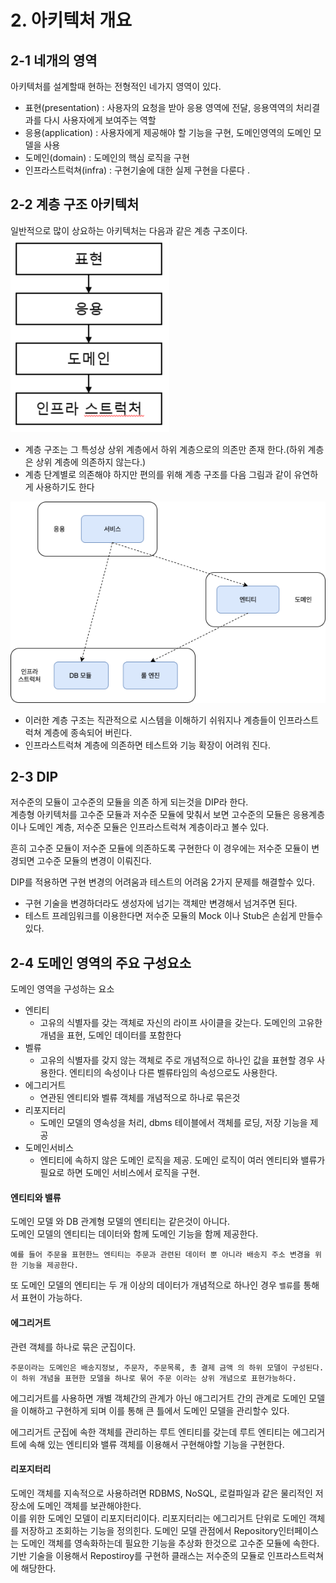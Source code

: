 # 2. 아키텍처 개요

## 2-1 네개의 영역

아키텍처를 설계할때 현하는 전형적인 네가지 영역이 있다.

- 표현(presentation) : 사용자의 요청을 받아 응용 영역에 전달, 응용역역의 처리결과를 다시 사용자에게 보여주는 역할
- 응용(application)  : 사용자에게 제공해야 할 기능을 구현, 도메인영역의 도메인 모델을 사용
- 도메인(domain)     : 도메인의 핵심 로직을 구현
- 인프라스트럭쳐(infra) : 구현기술에 대한 실제 구현을 다룬다 .

## 2-2 계층 구조 아키텍처

일반적으로 많이 상요하는 아키텍처는 다음과 같은 계층 구조이다.  
![](../image/devksh930-계층아키텍처.png)

- 계층 구조는 그 특성상 상위 계층에서 하위 계층으로의 의존만 존재 한다.(하위 계층은 상위 계층에 의존하지 않는다.)
- 계층 단계별로 의존해야 하지만 편의를 위해 계층 구조를 다음 그림과 같이 유연하게 사용하기도 한다  

![](../image/devksh930-계층구조의존관계.png)  
- 이러한 계층 구조는 직관적으로 시스템을 이해하기 쉬워지나 계층들이 인프라스트럭쳐 계층에 종속되어 버린다.
- 인프라스트럭쳐 계층에 의존하면 테스트와 기능 확장이 어려워 진다.

## 2-3 DIP
저수준의 모듈이 고수준의 모듈을 의존 하게 되는것을 DIP라 한다.  
계층형 아키텍처를 고수준 모듈과 저수준 모듈에 맞춰서 보면 고수준의 모듈은 응용계층이나 도메인 계층, 저수준 모듈은 인프라스트럭쳐 계층이라고 볼수 있다.  


흔히 고수준 모듈이 저수준 모듈에 의존하도록 구현한다 이 경우에는 저수준 모듈이 변경되면 고수준 모듈의 변경이 이뤄진다.  

DIP를 적용하면 구현 변경의 어려움과 테스트의 어려움 2가지 문제를 해결할수 있다.
- 구현 기술을 변경하더라도 생성자에 넘기는 객체만 변경해서 넘겨주면 된다.
- 테스트 프레임워크를 이용한다면 저수준 모듈의 Mock 이나 Stub은 손쉽게 만들수 있다.


## 2-4 도메인 영역의 주요 구성요소
도메인 영역을 구성하는 요소
- 엔티티
  - 고유의 식별자를 갖는 객체로 자신의 라이프 사이클을 갖는다. 도메인의 고유한 개념을 표현, 도메인 데이터를 포함한다
- 벨류
  - 고유의 식별자를 갖지 않는 객체로 주로 개념적으로 하나인 값을 표현할 경우 사용한다. 엔티티의 속성이나 다른 벨류타임의 속성으로도 사용한다.
- 에그리거트
  - 연관된 엔티티와 벨류 객체를 개념적으로 하나로 묶은것
- 리포지터리
  - 도메인 모델의 영속성을 처리, dbms 테이블에서 객체를 로딩, 저장 기능을 제공
- 도메인서비스
  - 엔티티에 속하지 않은 도메인 로직을 제공. 도메인 로직이 여러 엔티티와 밸류가 필요로 하면 도메인 서비스에서 로직을 구현.

#### 엔티티와 밸류
도메인 모델 와 DB 관계형 모델의 엔티티는 같은것이 아니다.  
도메인 모델의 엔티티는 데이터와 함께 도메인 기능을 함께 제공한다.
```text
예를 들어 주문을 표현한느 엔티티는 주문과 관련된 데이터 뿐 아니라 배송지 주소 변경을 위한 기능을 제공한다.
```
또 도메인 모델의 엔티티는 두 개 이상의 데이터가 개념적으로 하나인 경우 `밸류`를 통해서 표현이 가능하다.

#### 에그리거트
관련 객체를 하나로 묶은 군집이다. 
```text
주문이라는 도메인은 배송지정보, 주문자, 주문목록, 총 결제 금액 의 하위 모델이 구성된다. 이 하위 개념을 표현한 모델을 하나로 묶어 주문 이라는 상위 개념으로 표현가능하다.
```
에그리거트를 사용하면 개별 객체간의 관계가 아닌 애그리거트 간의 관계로 도메인 모델을 이해하고 구현하게 되며 이를 통해 큰 틀에서 도메인 모델을 관리할수 있다.  


에그리거트 군집에 속한 객체를 관리하는 루트 엔티티를 갖는데 루트 엔티티는 에그리거트에 속해 있는 엔티티와 밸류 객체를 이용해서 구현해야할 기능을 구현한다.


#### 리포지터리
도메인 객체를 지속적으로 사용하려면 RDBMS, NoSQL, 로컬파일과 같은 물리적인 저장소에 도메인 객체를 보관해야한다.  
이를 위한 도메인 모델이 리포지터리이다. 리포지터리는 에그리거트 단위로 도메인 객체를 저장하고 조회하는 기능을 정의힌다.
도메인 모델 관점에서 Repository인터페이스는 도메인 객체를 영속화하는데 필요한 기능을 추상화 한것으로 고수준 모듈에 속한다.  
기반 기술을 이용해서 Repostiroy를 구현하 클래스는 저수준의 모듈로 인프라스트럭쳐에 해당한다.

